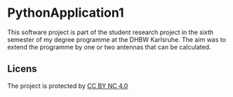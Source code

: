 # PythonApplication1
This software project is part of the student research project in the sixth semester of my degree programme at the DHBW Karlsruhe. The aim was to extend the programme by one or two antennas that can be calculated.

## Licens
The project is protected by [CC BY NC 4.0](https://github.com/Auragant/Antennen-Experte/blob/master/LICENSE) 
